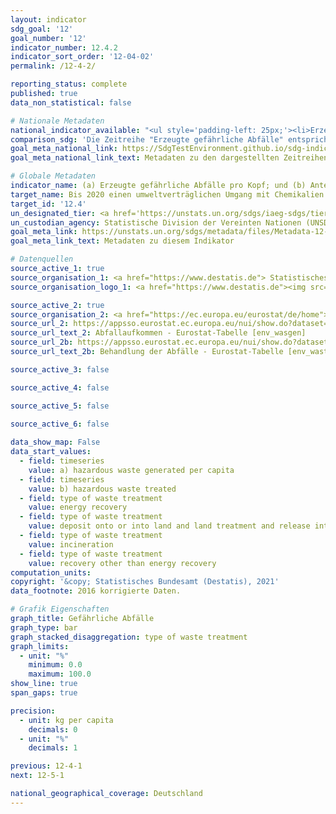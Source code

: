 ```yaml
---
layout: indicator    
sdg_goal: '12'    
goal_number: '12'    
indicator_number: 12.4.2    
indicator_sort_order: '12-04-02'    
permalink: /12-4-2/    

reporting_status: complete    
published: true    
data_non_statistical: false    

# Nationale Metadaten    
national_indicator_available: "<ul style='padding-left: 25px;'><li>Erzeugte gefährliche Abfälle</li> <li> Behandelte gefährliche Abfälle</li></ul>"    
comparison_sdg: 'Die Zeitreihe "Erzeugte gefährliche Abfälle" entspricht den globalen Metadaten. Die Zeitreihe "Behandelte gefährliche Abfälle" entspricht nicht den globalen Metadaten, bietet aber zusätzliche Informationen.'    
goal_meta_national_link: https://SdgTestEnvironment.github.io/sdg-indicators/public/MetaDe/12.4.2.pdf    
goal_meta_national_link_text: Metadaten zu den dargestellten Zeitreihen    

# Globale Metadaten    
indicator_name: (a) Erzeugte gefährliche Abfälle pro Kopf; und (b) Anteil der behandelten gefährlichen Abfälle, nach Art der Behandlung    
target_name: Bis 2020 einen umweltverträglichen Umgang mit Chemikalien und allen Abfällen während ihres gesamten Lebenszyklus in Übereinstimmung mit den vereinbarten internationalen Rahmenregelungen erreichen und ihre Freisetzung in Luft, Wasser und Boden erheblich verringern, um ihre nachteiligen Auswirkungen auf die menschliche Gesundheit und die Umwelt auf ein Mindestmaß zu beschränken    
target_id: '12.4'    
un_designated_tier: <a href='https://unstats.un.org/sdgs/iaeg-sdgs/tier-classification/' title='Klicken Sie hier um weitere Informationen zur UN-Tier-Klassifikation zu erhalten.'  target='_blank'>Tier II</a>    
un_custodian_agency: Statistische Division der Vereinten Nationen (UNSD)<br>Umweltprogramm der Vereinten Nationen (UNEP)    
goal_meta_link: https://unstats.un.org/sdgs/metadata/files/Metadata-12-04-02.pdf    
goal_meta_link_text: Metadaten zu diesem Indikator        

# Datenquellen
source_active_1: true
source_organisation_1: <a href="https://www.destatis.de"> Statistisches Bundesamt (Destatis) </a>
source_organisation_logo_1: <a href="https://www.destatis.de"><img src="https://g205sdgs.github.io/sdg-indicators/public/OrgImgDe/destatis.png" alt="Logo destatis" style="height:60px; width:148px"/></a>

source_active_2: true
source_organisation_2: <a href="https://ec.europa.eu/eurostat/de/home"> Statisches Amt der Europäischen Union (Eurostat) </a>
source_url_2: https://appsso.eurostat.ec.europa.eu/nui/show.do?dataset=env_wasgen&lang=de
source_url_text_2: Abfallaufkommen - Eurostat-Tabelle [env_wasgen]
source_url_2b: https://appsso.eurostat.ec.europa.eu/nui/show.do?dataset=env_wastrt&lang=de
source_url_text_2b: Behandlung der Abfälle - Eurostat-Tabelle [env_wastrt]

source_active_3: false

source_active_4: false

source_active_5: false

source_active_6: false
    
data_show_map: False    
data_start_values: 
  - field: timeseries
    value: a) hazardous waste generated per capita
  - field: timeseries
    value: b) hazardous waste treated
  - field: type of waste treatment
    value: energy recovery
  - field: type of waste treatment
    value: deposit onto or into land and land treatment and release into water bodies
  - field: type of waste treatment
    value: incineration
  - field: type of waste treatment
    value: recovery other than energy recovery    
computation_units:     
copyright: '&copy; Statistisches Bundesamt (Destatis), 2021'    
data_footnote: 2016 korrigierte Daten.    

# Grafik Eigenschaften    
graph_title: Gefährliche Abfälle    
graph_type: bar
graph_stacked_disaggregation: type of waste treatment    
graph_limits:
  - unit: "%"
    minimum: 0.0
    maximum: 100.0
show_line: true
span_gaps: true

precision:
  - unit: kg per capita
    decimals: 0
  - unit: "%"
    decimals: 1    

previous: 12-4-1    
next: 12-5-1    

national_geographical_coverage: Deutschland    
---
```


<span></span>